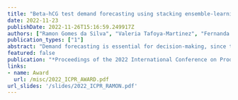 ```yaml
---
title: "Beta-hCG test demand forecasting using stacking ensemble-learning and machine learning approaches"
date: 2022-11-23
publishDate: 2022-11-26T15:16:59.249917Z
authors: ["Ramon Gomes da Silva", "Valeria Tafoya-Martinez", "Fernanda D'amico Silva", "Milena Andreuzo Cardoso", "Evair Borges Severo", "Carolina Queiroz Cardoso", "Matheus Henrique Dal Molin Ribeiro", "Viviana Cocco Mariani", "Leandro Santos Coelho"]
publication_types: ["1"]
abstract: "Demand forecasting is essential for decision-making, since these forecasts are important inputs for strategic management decisions. In this context, the contribution of this study is to propose a hybrid forecasting framework that combines machine learning (ML) models and a stacking ensemble-learning (STACK) approach to forecast the Beta-hCG test demand using a multi-day ahead forecasting strategy. The experiment consisted in comparing the performance of the STACK strategy with the ML models using statistical performance measures. The results show that the STACK model was the most accurate forecaster for 1, 30, and 45 days ahead, while the Generalized Linear Model was the most accurate for 15 days, and Gaussian Process Regression for 60 days. In summary, the STACK model outperformed the compared models in the analyzed forecasting horizons with an average of improvement performance index ranging from 0.69% and 28.38%. Indeed, the proposed forecasting framework provides forecasts that support decision-making in diverse strategic departments in the company, such as sales, marketing, manufacturing, and logistics departments."
featured: false
publication: "*Proceedings of the 2022 International Conference on Production Research Americas*"
links:
- name: Award
  url: /misc/2022_ICPR_AWARD.pdf
url_slides: '/slides/2022_ICPR_RAMON.pdf'
---
```


